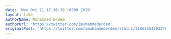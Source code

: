 ```yaml
---
date: 'Mon Oct 21 17:36:19 +0000 2019'
layout: like
authorName: Muhammed Erdem
authorUrl: 'https://twitter.com/imuhammederdem'
originalPost: 'https://twitter.com/imuhammederdem/status/1186335420327645184'
---
```


